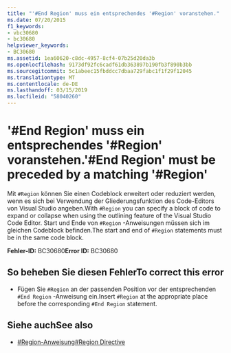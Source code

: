 ```yaml
---
title: "'#End Region' muss ein entsprechendes '#Region' voranstehen."
ms.date: 07/20/2015
f1_keywords:
- vbc30680
- bc30680
helpviewer_keywords:
- BC30680
ms.assetid: 1ea60620-c8dc-4957-8cf4-07b25d20da3b
ms.openlocfilehash: 9173df92fc6cadf61db363897b190fb3f890b3bb
ms.sourcegitcommit: 5c1abeec15fbddcc7dbaa729fabc1f1f29f12045
ms.translationtype: MT
ms.contentlocale: de-DE
ms.lasthandoff: 03/15/2019
ms.locfileid: "58040260"
---
```

# <a name="end-region-must-be-preceded-by-a-matching-region"></a><span data-ttu-id="f96e7-102">'#End Region' muss ein entsprechendes '#Region' voranstehen.</span><span class="sxs-lookup"><span data-stu-id="f96e7-102">'#End Region' must be preceded by a matching '#Region'</span></span>
<span data-ttu-id="f96e7-103">Mit `#Region` können Sie einen Codeblock erweitert oder reduziert werden, wenn es sich bei Verwendung der Gliederungsfunktion des Code-Editors von Visual Studio angeben.</span><span class="sxs-lookup"><span data-stu-id="f96e7-103">With `#Region` you can specify a block of code to expand or collapse when using the outlining feature of the Visual Studio Code Editor.</span></span> <span data-ttu-id="f96e7-104">Start und Ende von `#Region` -Anweisungen müssen sich im gleichen Codeblock befinden.</span><span class="sxs-lookup"><span data-stu-id="f96e7-104">The start and end of `#Region` statements must be in the same code block.</span></span>  
  
 <span data-ttu-id="f96e7-105">**Fehler-ID:** BC30680</span><span class="sxs-lookup"><span data-stu-id="f96e7-105">**Error ID:** BC30680</span></span>  
  
## <a name="to-correct-this-error"></a><span data-ttu-id="f96e7-106">So beheben Sie diesen Fehler</span><span class="sxs-lookup"><span data-stu-id="f96e7-106">To correct this error</span></span>  
  
-   <span data-ttu-id="f96e7-107">Fügen Sie `#Region` an der passenden Position vor der entsprechenden `#End Region` -Anweisung ein.</span><span class="sxs-lookup"><span data-stu-id="f96e7-107">Insert `#Region` at the appropriate place before the corresponding `#End Region` statement.</span></span>  
  
## <a name="see-also"></a><span data-ttu-id="f96e7-108">Siehe auch</span><span class="sxs-lookup"><span data-stu-id="f96e7-108">See also</span></span>

- [<span data-ttu-id="f96e7-109">#Region-Anweisung</span><span class="sxs-lookup"><span data-stu-id="f96e7-109">#Region Directive</span></span>](../../visual-basic/language-reference/directives/region-directive.md)
